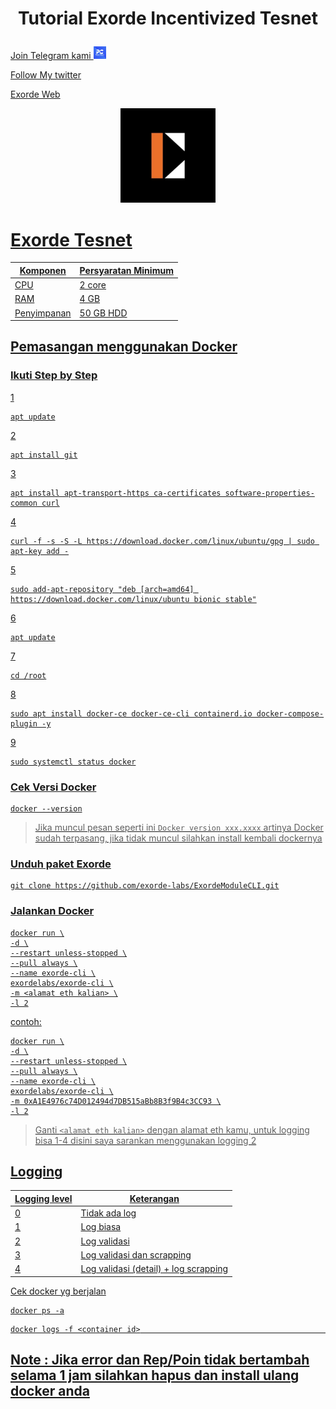 # <p align="center"> Tutorial Exorde Incentivized Tesnet </p>

<p style="font-size:14px" align="left">
<a href="https://t.me/Pepoy_Crypto" " target="_blank" rel="nofollow">Join Telegram kami <img width="20" height="auto" src="https://github.com/mrfastes/datablog/blob/main/photo_2022-09-17_07-05-40.jpg" </a>
</p>
<p style="font-size:14px" align="left">
<a href="https://twitter.com/mrfastes" target="_blank"> Follow My twitter
</p>
<p style="font-size:14px" align="left">
<a href="https://exorde.network/" target="_blank">Exorde Web
</p>

 
  
<p align="center">
  <img width="30%" height="auto" src="https://github.com/mrfastes/datablog/blob/main/tXqjiR3t_400x400.jpg">
</p>

# Exorde Tesnet

|  Komponen |  Persyaratan Minimum |
| ------------ | ------------ |
| CPU  | 2 core  |
| RAM | 4 GB  |
| Penyimpanan  | 50 GB HDD |

## Pemasangan menggunakan Docker
### Ikuti Step by Step
1
```
apt update
```
2
```
apt install git
```
3
```
apt install apt-transport-https ca-certificates software-properties-common curl
```
4
```
curl -f -s -S -L https://download.docker.com/linux/ubuntu/gpg | sudo apt-key add -
```
5
```
sudo add-apt-repository "deb [arch=amd64] https://download.docker.com/linux/ubuntu bionic stable"
```
6
```
apt update
```
7
```
cd /root
```
8
```
sudo apt install docker-ce docker-ce-cli containerd.io docker-compose-plugin -y
```
9
```
sudo systemctl status docker
```

### Cek Versi Docker
```
docker --version
```
> Jika muncul pesan seperti ini `Docker version xxx.xxxx` artinya Docker sudah terpasang, jika tidak muncul silahkan install kembali dockernya

### Unduh paket Exorde
```
git clone https://github.com/exorde-labs/ExordeModuleCLI.git
```
### Jalankan Docker

```
docker run \
-d \
--restart unless-stopped \
--pull always \
--name exorde-cli \
exordelabs/exorde-cli \
-m <alamat eth kalian> \
-l 2
```
contoh:
```
docker run \
-d \
--restart unless-stopped \
--pull always \
--name exorde-cli \
exordelabs/exorde-cli \
-m 0xA1E4976c74D012494d7DB515aBb8B3f9B4c3CC93 \
-l 2
```
> Ganti `<alamat eth kalian>` dengan alamat eth kamu, untuk logging bisa 1-4 
> disini saya sarankan menggunakan logging 2
## Logging
| Logging level | Keterangan |
|---------------|------------|
|0|Tidak ada log|
|1|Log biasa|
|2|Log validasi|
|3|Log validasi dan scrapping|
|4|Log validasi (detail) + log scrapping 

                                                                                                 
Cek docker yg berjalan
```
docker ps -a
```
```                                                                                                 
docker logs -f <container id>                                                                                                 
```                                                                                                 


## Note : Jika error dan Rep/Poin tidak bertambah selama 1 jam silahkan hapus dan install ulang docker anda
